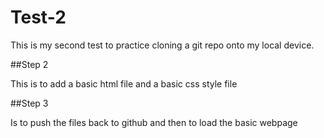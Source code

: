 # Test-2

This is my second test to practice cloning a git repo onto my local device.

##Step 2

This is to add a basic html file and a basic css style file

##Step 3

Is to push the files back to github and then to load the basic webpage 
